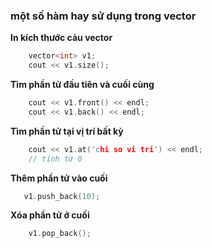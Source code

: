 ### một số hàm hay sử dụng trong vector

**In kích thước cảu vector**

```c++
    vector<int> v1;
    cout << v1.size();
```

**Tìm phần tử đầu tiên và cuối cùng**

```c++
    cout << v1.front() << endl;
    cout << v1.back() << endl;
```

**Tìm phần tử tại vị trí bất kỳ**

```c++
    cout << v1.at('chi so vi tri') << endl;
    // tính từ 0
```

**Thêm phần tử vào cuối**

```c++
   v1.push_back(10);
```

**Xóa phần tử ở cuối**

```c++
    v1.pop_back();
```
